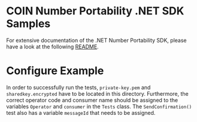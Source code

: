 # COIN Number Portability .NET SDK Samples

For extensive documentation of the .NET Number Portability SDK, please have a look at the following [README](../number-portability-sdk/README.md).

# Configure Example
In order to successfully run the tests, `private-key.pem` and `sharedkey.encrypted` have to be located in this directory.
Furthermore, the correct operator code and consumer name should be assigned to the variables `Operator` and `consumer` in  the `Tests` class.
The `SendConfirmation()` test also has a variable `messageId` that needs to be assigned.
